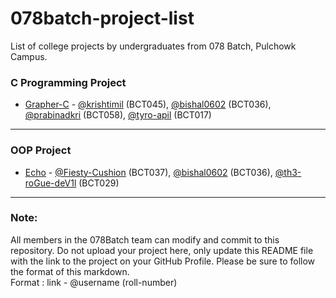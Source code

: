 # 078batch-project-list
List of college projects by undergraduates from 078 Batch, Pulchowk Campus. 

### C Programming Project
* [Grapher-C](https://github.com/bishal0602/grapher-c) - [@krishtimil](https://github.com/krishtimil) (BCT045), [@bishal0602](https://github.com/bishal0602) (BCT036), [@prabinadkri](https://github.com/prabinadkri) (BCT058), [@tyro-apil](https://github.com/tyro-apil) (BCT017)

---

### OOP Project
* [Echo](https://github.com/Fiesty-Cushion/Echo) - [@Fiesty-Cushion](https://github.com/Fiesty-Cushion) (BCT037), [@bishal0602](https://github.com/bishal0602) (BCT036), [@th3-roGue-deV1l](https://github.com/th3-roGue-deV1l) (BCT029)

---

### Note:

All members in the 078Batch team can modify and commit to this repository. Do not upload your project here, only update this README file with the link to the project on your GitHub Profile. Please be sure to follow the format of this markdown.\
Format : link - @username (roll-number)
